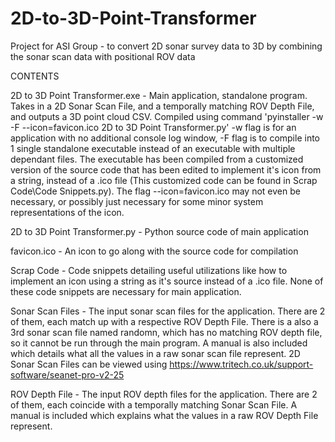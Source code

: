 # 2D-to-3D-Point-Transformer
Project for ASI Group - to convert 2D sonar survey data to 3D by combining the sonar scan data with positional ROV data

CONTENTS

2D to 3D Point Transformer.exe - Main application, standalone program. Takes in a 2D Sonar Scan File, and a temporally matching ROV Depth File, and outputs a 3D point cloud CSV. Compiled using command 'pyinstaller -w -F --icon=favicon.ico 2D to 3D Point Transformer.py' -w flag is for an application with no additional console log window, -F flag is to compile into 1 single standalone executable instead of an executable with multiple dependant files. The executable has been compiled from a customized version of the source code that has been edited to implement it's icon from a string, instead of a .ico file (This customized code can be found in Scrap Code\Code Snippets.py). The flag --icon=favicon.ico may not even be necessary, or possibly just necessary for some minor system representations of the icon.

2D to 3D Point Transformer.py - Python source code of main application

favicon.ico - An icon to go along with the source code for compilation 

Scrap Code - Code snippets detailing useful utilizations like how to implement an icon using a string as it's source instead of a .ico file. None of these code snippets are necessary for main application.

Sonar Scan Files - The input sonar scan files for the application. There are 2 of them, each match up with a respective ROV Depth File. There is a also a 3rd sonar scan file named randomn, which has no matching ROV depth file, so it cannot be run through the main program. A manual is also included which details what all the values in a raw sonar scan file represent. 2D Sonar Scan Files can be viewed using https://www.tritech.co.uk/support-software/seanet-pro-v2-25

ROV Depth File - The input ROV depth files for the application. There are 2 of them, each coincide with a temporally matching Sonar Scan File. A manual is included which explains what the values in a raw ROV Depth File represent.
